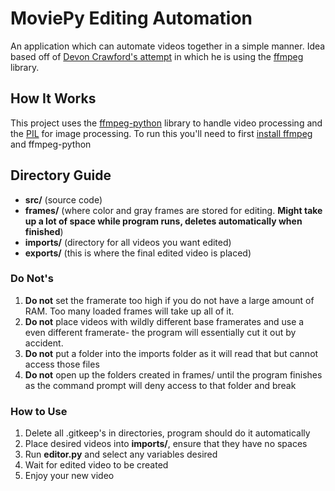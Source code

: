 # MoviePy Editing Automation
An application which can automate videos together in a simple manner. Idea based off of [Devon Crawford's attempt](https://github.com/DevonCrawford/Video-Editing-Automation) in which he is using the [ffmpeg](https://ffmpeg.org/) library.

## How It Works
This project uses the [ffmpeg-python](https://github.com/kkroening/ffmpeg-python) library to handle video processing and the [PIL](http://www.pythonware.com/products/pil/) for image processing. To run this you'll need to first [install ffmpeg](https://github.com/adaptlearning/adapt_authoring/wiki/Installing-FFmpeg) and ffmpeg-python

## Directory Guide
- **src/** (source code)
- **frames/** (where color and gray frames are stored for editing. **Might take up a lot of space while program runs, deletes automatically when finished**)
- **imports/** (directory for all videos you want edited)
- **exports/** (this is where the final edited video is placed)

### **Do Not's**
1. **Do not** set the framerate too high if you do not have a large amount of RAM. Too many loaded frames will take up all of it.
2. **Do not** place videos with wildly different base framerates and use a even different framerate- the program will essentially cut it out by accident.
3. **Do not** put a folder into the imports folder as it will read that but cannot access those files
4. **Do not** open up the folders created in frames/ until the program finishes as the command prompt will deny access to that folder and break

### How to Use
1. Delete all .gitkeep's in directories, program should do it automatically
2. Place desired videos into **imports/**, ensure that they have no spaces
3. Run **editor.py** and select any variables desired
4. Wait for edited video to be created
5. Enjoy your new video